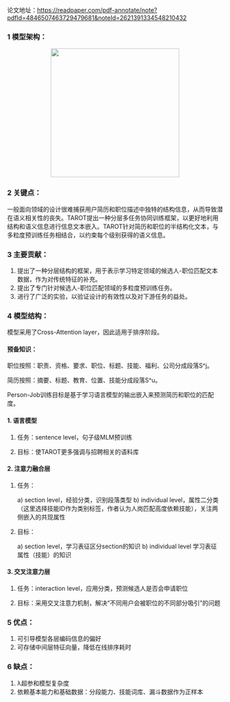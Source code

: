 论文地址：https://readpaper.com/pdf-annotate/note?pdfId=4846507463729479681&noteId=2621391334548210432

### 1 模型架构：
<div align="center">
  <img src="/images/TAROT架构图.png" height="300" wight="350">
</div>

### 2 关键点：
一般面向领域的设计很难捕获用户简历和职位描述中独特的结构信息，从而导致潜在语义相关性的丧失。TAROT提出一种分层多任务协同训练框架，以更好地利用结构和语义信息进行信息文本嵌入。TAROT针对简历和职位的半结构化文本，与多粒度预训练任务相结合，以约束每个级别获得的语义信息。

### 3 主要贡献：
1. 提出了一种分层结构的框架，用于表示学习特定领域的候选人-职位匹配文本数据，作为对传统特征的补充。
2. 提出了专门针对候选人-职位匹配领域的多粒度预训练任务。
3. 进行了广泛的实验，以验证设计的有效性以及对下游任务的益处。

### 4 模型结构：
模型采用了Cross-Attention layer，因此适用于排序阶段。

#### 预备知识：
职位按照：职责、资格、要求、职位、标题、技能、福利、公司分成段落S^j。

简历按照：摘要、标题、教育、位置、技能分成段落S^u。

Person-Job训练目标是基于学习语言模型的输出嵌入来预测简历和职位的匹配度。

#### 1. 语言模型
  1. 任务：sentence level，句子级MLM预训练

  2. 目标：使TAROT更多强调与招聘相关的语料库

#### 2. 注意力融合层
1. 任务：

    a) section level，经验分类，识别段落类型
    b) individual level，属性二分类（这里选择技能ID作为类别标签，作者认为人岗匹配高度依赖技能），关注两侧嵌入的共现属性
2. 目标：

    a) section level，学习表征区分section的知识
    b) individual level 学习表征属性（技能）的知识

#### 3. 交叉注意力层
  
  1. 任务：interaction level，应用分类，预测候选人是否会申请职位
  
  2. 目标：采用交叉注意力机制，解决“不同用户会被职位的不同部分吸引”的问题

### 5 优点：

1. 可引导模型各层编码信息的偏好
2. 可存储中间层特征向量，降低在线排序耗时

### 6 缺点：

1. λ超参和模型复杂度
2. 依赖基本能力和基础数据：分段能力、技能词库、漏斗数据作为正样本